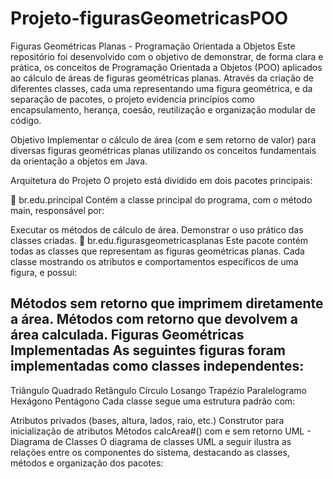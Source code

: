# Projeto-figurasGeometricasPOO
Figuras Geométricas Planas - Programação Orientada a Objetos
Este repositório foi desenvolvido com o objetivo de demonstrar, de forma clara e prática, os conceitos de Programação Orientada a Objetos (POO) aplicados ao cálculo de áreas de figuras geométricas planas. Através da criação de diferentes classes, cada uma representando uma figura geométrica, e da separação de pacotes, o projeto evidencia princípios como encapsulamento, herança, coesão, reutilização e organização modular de código.

Objetivo
Implementar o cálculo de área (com e sem retorno de valor) para diversas figuras geométricas planas utilizando os conceitos fundamentais da orientação a objetos em Java.

Arquitetura do Projeto
O projeto está dividido em dois pacotes principais:

📁 br.edu.principal
Contém a classe principal do programa, com o método main, responsável por:

Executar os métodos de cálculo de área.
Demonstrar o uso prático das classes criadas.
📁 br.edu.figurasgeometricasplanas
Este pacote contém todas as classes que representam as figuras geométricas planas. Cada classe mostrando os atributos e comportamentos específicos de uma figura, e possui:

Métodos sem retorno que imprimem diretamente a área.
Métodos com retorno que devolvem a área calculada.
Figuras Geométricas Implementadas
As seguintes figuras foram implementadas como classes independentes:
---
Triângulo
Quadrado
Retângulo
Círculo
Losango
Trapézio
Paralelogramo
Hexágono
Pentágono
Cada classe segue uma estrutura padrão com:

Atributos privados (bases, altura, lados, raio, etc.)
Construtor para inicialização de atributos
Métodos calcArea#() com e sem retorno
UML - Diagrama de Classes
O diagrama de classes UML a seguir ilustra as relações entre os componentes do sistema, destacando as classes, métodos e organização dos pacotes:
